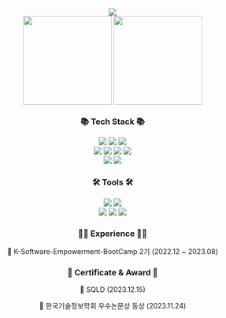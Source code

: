 

<div align=center>
	<img src="https://capsule-render.vercel.app/api?type=waving&color=gradient&height=250&section=header&text=MINANI-0621&fontSize=80&animation=twinkling" />
	<!-- ![header](https://capsule-render.vercel.app/api?type=waving&color=gradient&height=250&section=header&text=MINANI-0621&fontSize=80&animation=twinkling) -->
</div>
<div align="center", height:180px">
  <img align="center" style="height:180px" src="https://github-readme-stats.vercel.app/api?username=cm2hcm2h&show_icons=true&theme=tokyonight&hide_border=true" />
  <img align="center" style="height:180px" src="https://github-readme-stats.vercel.app/api/top-langs/?username=cm2hcm2h&layout=compact&theme=nord&hide_border=true" />
</div>
<div align=center>
	<h3>📚 Tech Stack 📚</h3>
	<img src="https://img.shields.io/badge/HTML5-E34F26?style=flat&logo=HTML5&logoColor=white" />
	<img src="https://img.shields.io/badge/CSS3-1572B6?style=flat&logo=CSS3&logoColor=white" />
	<img src="https://img.shields.io/badge/JavaScript-F7DF1E?style=flat&logo=JavaScript&logoColor=white" />
	<br>
	<img src="https://img.shields.io/badge/jquery-0769AD?style=flat&logo=jquery&logoColor=white" />
	<img src="https://img.shields.io/badge/Java-007396?style=flat" />
	<img src="https://img.shields.io/badge/django-092E20?style=flat&logo=django&logoColor=white" />
	<img src="https://img.shields.io/badge/Android-34A853?style=flat&logo=Android&logoColor=white" />
	<br>
 	<img src="https://img.shields.io/badge/Oracle DB-F80000?style=flat&logo=oracle&logoColor=white" />
	<img src="https://img.shields.io/badge/MySQL-4479A1?style=flat&logo=MySQL&logoColor=white" />
</div>
<div align=center>
	<h3>🛠 Tools 🛠</h3>
	<img src="https://img.shields.io/badge/Visual%20Studio%20Code-007ACC?style=flat&logo=VisualStudioCode&logoColor=white" />
	<img src="https://img.shields.io/badge/Eclipse%20IDE-2C2255?style=flat&logo=EclipseIDE&logoColor=white" />
	<br>
	<img src="https://img.shields.io/badge/Android Studio-3DDC84?style=flat&logo=AndroidStudio&logoColor=white" />
	<img src="https://img.shields.io/badge/GitHub-181717?style=flat&logo=GitHub&logoColor=white" />
  	<img src="https://img.shields.io/badge/Git-F05032?style=flat&logo=Git&logoColor=white" />
</div>
<div align=center>
	<h3>👨‍💻 Experience 👨‍💻</h3>
	<p>🔘 K-Software-Empowerment-BootCamp 2기 (2022.12 ~ 2023.08)</p>
</div>
<div align=center>
	<h3>📜 Certificate & Award 📜</h3>
	<p>🔘 SQLD (2023.12.15)</p>
	<p>🔘 한국기술정보학회 우수논문상 동상 (2023.11.24)</p>
</div>


<!--
**cm2hcm2h/cm2hcm2h** is a ✨ _special_ ✨ repository because its `README.md` (this file) appears on your GitHub profile.

Here are some ideas to get you started:

- 🔭 I’m currently working on ...
- 🌱 I’m currently learning ...
- 👯 I’m looking to collaborate on ...
- 🤔 I’m looking for help with ...
- 💬 Ask me about ...
- 📫 How to reach me: ...
- 😄 Pronouns: ...
- ⚡ Fun fact: ...
-->
